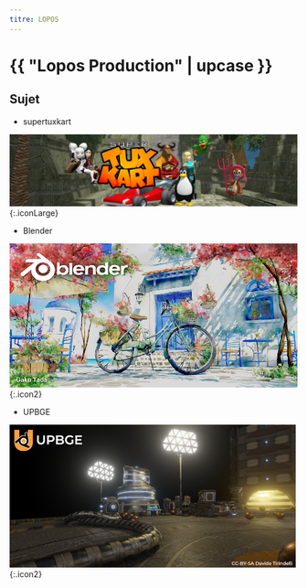 ```yaml
---
titre: LOPOS
---
```

# {{ "Lopos Production" | upcase }}

## Sujet

- supertuxkart

![STK](/assets/images/STK.png){:.iconLarge}

- Blender

![blender_40_splash.jpg](/assets/images/blender_40_splash.jpg){:.icon2}

- UPBGE

![splash2.png](/assets/images/splash2.png){:.icon2}
